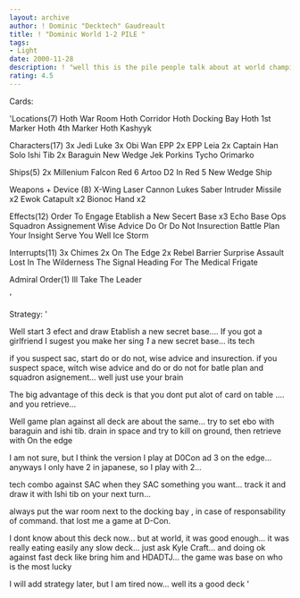```yaml
---
layout: archive
author: ! Dominic "Decktech" Gaudreault
title: ! "Dominic World 1-2 PILE "
tags:
- Light
date: 2000-11-28
description: ! "well this is the pile people talk about at world championship. It a real tech deck... example... wedge in his ship + a 7 destiny track  with a baraguin = 16 power..."
rating: 4.5
---
```

Cards: 

'Locations(7)
Hoth War Room
Hoth Corridor
Hoth Docking Bay
Hoth 1st Marker
Hoth 4th Marker
Hoth
Kashyyk

Characters(17)
3x Jedi Luke
3x Obi Wan EPP
2x EPP Leia
2x Captain Han Solo
Ishi Tib
2x Baraguin
New Wedge
Jek Porkins
Tycho
Orimarko

Ships(5)
2x Millenium Falcon
Red 6
Artoo D2 In Red 5
New Wedge Ship

Weapons + Device (8)
X-Wing Laser Cannon
Lukes Saber
Intruder Missile x2
Ewok Catapult x2
Bionoc Hand x2

Effects(12)
Order To Engage
Etablish a New Secert Base x3
Echo Base Ops
Squadron Assignement
Wise Advice
Do Or Do Not
Insurection
Battle Plan
Your Insight Serve You Well
Ice Storm

Interrupts(11)
3x Chimes
2x On The Edge
2x Rebel Barrier
Surprise Assault
Lost In The Wilderness
The Signal
Heading For The Medical Frigate

Admiral Order(1)
Ill Take The Leader

'

Strategy: '

Well start 3 efect and draw Etablish a new secret base.... If you got a girlfriend I sugest you make her sing *1* a new secret base... its tech

if you suspect sac, start do or do not, wise advice and insurection. if you suspect space, witch wise advice and do or do not for batle plan and squadron asignement... well just use your brain 

The big advantage of this deck is that you dont put alot of card on table .... and you retrieve...

Well game plan against all deck are about the same... try to set ebo with baraguin and ishi tib. drain in space and try to kill on ground, then retrieve with On the edge

I am not sure, but I think the version I play at D0Con ad 3 on the edge... anyways I only have 2 in japanese, so I play with 2...

tech combo against SAC  when they SAC something you want... track it and draw it with Ishi tib on your next turn...

always put the war room next to the docking bay , in case of responsability of command. that lost me a game at D-Con.

I dont know about this deck now... but at world, it was good enough... it was really eating easily any slow deck... just ask Kyle Craft... and doing ok against fast deck like bring him and HDADTJ... the game was base on who is the most lucky

I will add strategy later, but I am tired now... well its a good deck	'